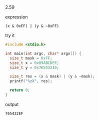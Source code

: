 2.59

expression

    (x & 0xFF) | (y & ~0xFF)

try it

```c
#include <stdio.h>

int main(int argc, char* argv[]) {
  size_t mask = 0xFF;
  size_t x = 0x89ABCDEF;
  size_t y = 0x76543210;

  size_t res = (x & mask) | (y & ~mask);
  printf("%zX", res);

  return 0;
}
```

output

    765432EF
